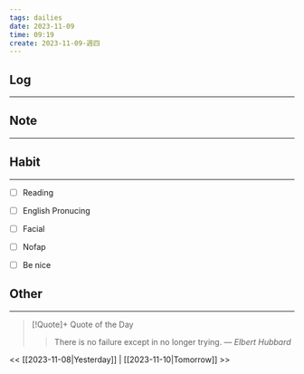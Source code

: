 ```yaml
---
tags: dailies  
date: 2023-11-09
time: 09:19
create: 2023-11-09-週四
---
```


## Log
---


## Note
---


## Habit
---
- [ ] Reading
- [ ] English Pronucing
- [ ] Facial
- [ ] Nofap
- [ ] Be nice


## Other
---

> [!Quote]+ Quote of the Day
> > There is no failure except in no longer trying.
> — <cite>Elbert Hubbard</cite>

<< [[2023-11-08|Yesterday]] | [[2023-11-10|Tomorrow]] >>